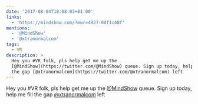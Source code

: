 ```yaml
---
date: '2017-08-04T10:08:03+01:00'
links:
  - 'https://mindshow.com/?mwr=4927-0df1c48f'
mentions:
  - '@MindShow'
  - '@xtranormalcom'
tags:
  - VR
description: >
  Hey you #VR folk, pls help get me up the
  [@MindShow](https://twitter.com/@MindShow) queue. Sign up today, help me fill
  the gap [@xtranormalcom](https://twitter.com/@xtranormalcom) left
---
```

Hey you #VR folk, pls help get me up the [@MindShow](https://twitter.com/@MindShow) queue. Sign up today, help me fill the gap [@xtranormalcom](https://twitter.com/@xtranormalcom) left
